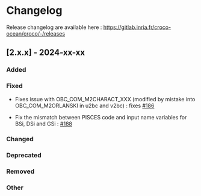 # Changelog

Release changelog are available here : https://gitlab.inria.fr/croco-ocean/croco/-/releases

## [2.x.x] - 2024-xx-xx
### Added


### Fixed

- Fixes issue with OBC_COM_M2CHARACT_XXX (modified by mistake into OBC_COM_M2ORLANSKI in u2bc and v2bc) : fixes [#186](https://gitlab.inria.fr/croco-ocean/croco/-/issues/186)

- Fix the mismatch between PISCES code and input name variables for BSi, DSi and GSi : [#188](https://gitlab.inria.fr/croco-ocean/croco/-/issues/188)

### Changed

### Deprecated

### Removed

### Other
